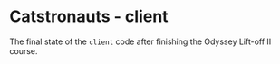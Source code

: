 # Catstronauts - client

The final state of the `client` code after finishing the Odyssey Lift-off II course.
